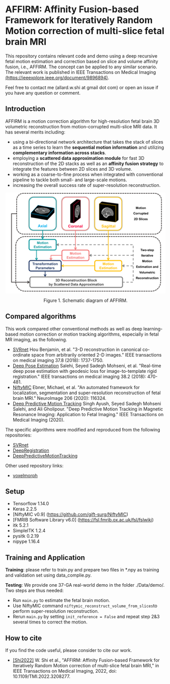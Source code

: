 # AFFIRM: Affinity Fusion-based Framework for Iteratively Random Motion correction of multi-slice fetal brain MRI 
This repository contains relevant code and demo using a deep recursive fetal motion estimation and correction based on slice and volume affinity fusion, i.e., AFFIRM. The concept can be applied to any similar scenario. The relevant work is published in IEEE Transactions on Medical Imaging [(https://ieeexplore.ieee.org/document/9896894)][reference].

Feel free to contact me (allard.w.shi at gmail dot com) or open an issue if you have any question or comment. 

## Introduction
AFFIRM is a motion correction algorithm for high-resolution fetal brain 3D volumetric reconstruction from motion-corrupted multi-slice MRI data. It has several merits including:
* using a bi-directional network architecture that takes the stack of slices as a time series to learn the **sequential motion information** and utilizing **complementary information across stacks**. 
* employing a **scattered data approximation module** for fast 3D reconstruction of the 2D stacks as well as an **affinity fusion strategy** to integrate the features between 2D slices and 3D volume. 
* working as a coarse-to-fine process when integrated with conventional pipeline to tackle both small- and large-scale motions.
* increasing the overall success rate of super-resolution reconstruction. 
<p align="center">
   <img src="./doc/diagram.png" align="center" width="700">
</p>
<p align="center">Figure 1. Schematic diagram of AFFIRM. <p align="center">

## Compared algorithms
This work compared other conventional methods as well as deep learning-based motion correction or motion tracking algorithms, especially in fetal MR imaging, as the following.
* [SVRnet](https://ieeexplore.ieee.org/abstract/document/8295121/) Hou Benjamin, et al. "3-D reconstruction in canonical co-ordinate space from arbitrarily oriented 2-D images." 
IEEE transactions on medical imaging 37.8 (2018): 1737-1750.
* [Deep Pose Estimation](https://ieeexplore.ieee.org/abstract/document/8443391/) Salehi, Seyed Sadegh Mohseni, et al. "Real-time deep pose estimation with geodesic loss for image-to-template rigid registration." 
IEEE transactions on medical imaging 38.2 (2018): 470-481.
* [NiftyMIC](https://github.com/gift-surg/NiftyMIC) Ebner, Michael, et al. "An automated framework for localization, segmentation and super-resolution reconstruction of fetal brain MRI." NeuroImage 206 (2020): 116324.
* [Deep Predictive Motion Tracking](https://ieeexplore.ieee.org/abstract/document/9103624/) Singh Ayush, Seyed Sadegh Mohseni Salehi, and Ali Gholipour. "Deep Predictive Motion Tracking in Magnetic Resonance Imaging: Application to Fetal Imaging." 
IEEE Transactions on Medical Imaging (2020).

The specific algorithms were modified and reproduced from the following repositories:
* [SVRnet](https://github.com/farrell236/SVRnet)
* [DeepRegistration](https://github.com/SadeghMSalehi/DeepRegistration)
* [DeepPredictiveMotionTracking](https://github.com/bchimagine/DeepPredictiveMotionTracking)

Other used repository links:
* [voxelmorph](https://github.com/voxelmorph/voxelmorph)

## Setup
* Tensorflow 1.14.0
* Keras 2.2.5
* [NiftyMIC v0.9] (https://github.com/gift-surg/NiftyMIC)
* [FMRIB Software Library v6.0] (https://fsl.fmrib.ox.ac.uk/fsl/fslwiki)
* itk 5.2.1
* SimpleITK 1.2.4
* pysitk 0.2.19
* nipype 1.16.4

## Training and Application
**Training**: please refer to train.py and prepare two files in *.npy as training and validation set using data_complie.py. 

**Testing**: We provide one 37-GA real-world demo in the folder ./Data/demo/. Two steps are thus needed:
* Run `main.py` to estimate the fetal brain motion.
* Use NiftyMIC command `niftymic_reconstruct_volume_from_slices`to perform super-resolution reconstruction.
* Rerun `main.py` by setting `init_reference = False` and repeat step 2&3 several times to correct the motion.

## How to cite
If you find the code useful, please consider to cite our work.
* [[Shi2022]][reference] W. Shi et al., "AFFIRM: Affinity Fusion-based Framework for Iteratively Random Motion correction of multi-slice fetal brain MRI," in IEEE Transactions on Medical Imaging, 2022, doi: 10.1109/TMI.2022.3208277.

[reference]: https://ieeexplore.ieee.org/document/9896894
